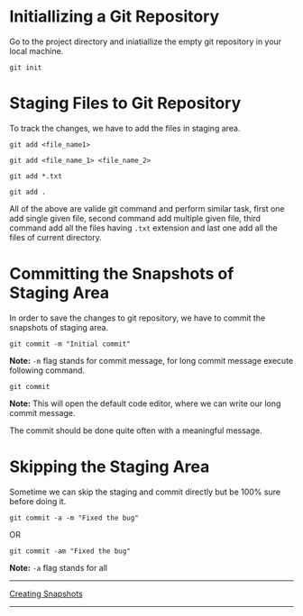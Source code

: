 # Initiallizing a Git Repository

Go to the project directory and iniatiallize the empty git repository in your local machine.

```
git init
```

# Staging Files to Git Repository

To track the changes, we have to add the files in staging area.

```
git add <file_name1>
```

```
git add <file_name_1> <file_name_2>
```

```
git add *.txt
```

```
git add .
```

All of the above are valide git command and perform similar task, first one add single given file, second command add multiple given file, third command add all the files having `.txt` extension and last one add all the files of current directory.

# Committing the Snapshots of Staging Area

In order to save the changes to git repository, we have to commit the snapshots of staging area.

```
git commit -m "Initial commit"
```
**Note:** `-m` flag stands for commit message, for long commit message execute following command.

```
git commit
```

**Note:** This will open the default code editor, where we can write our long commit message.

The commit should be done quite often with a meaningful message.

# Skipping the Staging Area

Sometime we can skip the staging and commit directly but be 100% sure before doing it.

```
git commit -a -m "Fixed the bug"
```

OR

```
git commit -am "Fixed the bug"
```

**Note:** `-a` flag stands for all

----

[Creating Snapshots](/Git/ch2-creating-snapshots/README.md)

----